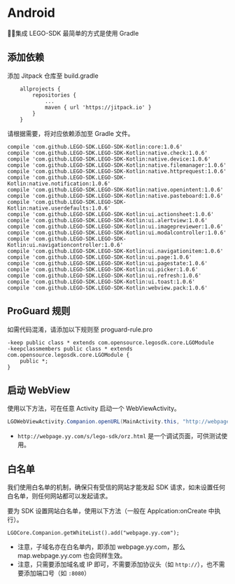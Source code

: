 # Android

集成 LEGO-SDK 最简单的方式是使用 Gradle

## 添加依赖

添加 Jitpack 仓库至 build.gradle

```
	allprojects {
		repositories {
			...
			maven { url 'https://jitpack.io' }
		}
	}
```

请根据需要，将对应依赖添加至 Gradle 文件。

```
compile 'com.github.LEGO-SDK.LEGO-SDK-Kotlin:core:1.0.6'
compile 'com.github.LEGO-SDK.LEGO-SDK-Kotlin:native.check:1.0.6'
compile 'com.github.LEGO-SDK.LEGO-SDK-Kotlin:native.device:1.0.6'
compile 'com.github.LEGO-SDK.LEGO-SDK-Kotlin:native.filemanager:1.0.6'
compile 'com.github.LEGO-SDK.LEGO-SDK-Kotlin:native.httprequest:1.0.6'
compile 'com.github.LEGO-SDK.LEGO-SDK-Kotlin:native.notification:1.0.6'
compile 'com.github.LEGO-SDK.LEGO-SDK-Kotlin:native.openintent:1.0.6'
compile 'com.github.LEGO-SDK.LEGO-SDK-Kotlin:native.pasteboard:1.0.6'
compile 'com.github.LEGO-SDK.LEGO-SDK-Kotlin:native.userdefaults:1.0.6'
compile 'com.github.LEGO-SDK.LEGO-SDK-Kotlin:ui.actionsheet:1.0.6'
compile 'com.github.LEGO-SDK.LEGO-SDK-Kotlin:ui.alertview:1.0.6'
compile 'com.github.LEGO-SDK.LEGO-SDK-Kotlin:ui.imagepreviewer:1.0.6'
compile 'com.github.LEGO-SDK.LEGO-SDK-Kotlin:ui.modalcontroller:1.0.6'
compile 'com.github.LEGO-SDK.LEGO-SDK-Kotlin:ui.navigationcontroller:1.0.6'
compile 'com.github.LEGO-SDK.LEGO-SDK-Kotlin:ui.navigationitem:1.0.6'
compile 'com.github.LEGO-SDK.LEGO-SDK-Kotlin:ui.page:1.0.6'
compile 'com.github.LEGO-SDK.LEGO-SDK-Kotlin:ui.pagestate:1.0.6'
compile 'com.github.LEGO-SDK.LEGO-SDK-Kotlin:ui.picker:1.0.6'
compile 'com.github.LEGO-SDK.LEGO-SDK-Kotlin:ui.refresh:1.0.6'
compile 'com.github.LEGO-SDK.LEGO-SDK-Kotlin:ui.toast:1.0.6'
compile 'com.github.LEGO-SDK.LEGO-SDK-Kotlin:webview.pack:1.0.6'
```

## ProGuard 规则

如需代码混淆，请添加以下规则至 proguard-rule.pro

```
-keep public class * extends com.opensource.legosdk.core.LGOModule
-keepclassmembers public class * extends com.opensource.legosdk.core.LGOModule {
    public *;
}
```

## 启动 WebView

使用以下方法，可在任意 Activity 启动一个 WebViewActivity。

```java
LGOWebViewActivity.Companion.openURL(MainActivity.this, "http://webpage.yy.com/s/lego-sdk/orz.html");
```

* ```http://webpage.yy.com/s/lego-sdk/orz.html``` 是一个调试页面，可供测试使用。

## 白名单

我们使用白名单的机制，确保只有受信的网站才能发起 SDK 请求，如未设置任何白名单，则任何网站都可以发起请求。

要为 SDK 设置网站白名单，使用以下方法（一般在 Applcation:onCreate 中执行）。

```
LGOCore.Companion.getWhiteList().add("webpage.yy.com");
```

* 注意，子域名亦在白名单内，即添加 webpage.yy.com，那么 map.webpage.yy.com 也会同样生效。
* 注意，只需要添加域名或 IP 即可，不需要添加协议头（如 ```http://```），也不需要添加端口号（如 ```:8080```）
